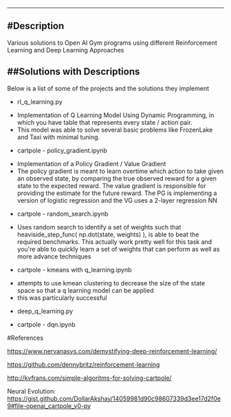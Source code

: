 
-------------
#Description
-------------


Various solutions to Open AI Gym programs using different Reinforcement Learning and Deep Learning Approaches


##Solutions with Descriptions
-------------

Below is a list of some of the projects and the solutions they implement

* rl_q_learning.py
 - Implementation of Q Learning Model Using Dynamic Programming, in which you have table that represents every 
 state / action pair. 
 - This model was able to solve several basic problems like FrozenLake and Taxi with minimal tuning.
 
* cartpole - policy_gradient.ipynb
 - Implementation of a Policy Gradient / Value Gradient
 - The policy gradient is meant to learn overtime which action to take given an observed state, by comparing the true
 observed reward for a given state to the expected reward. The value gradient is responsible for providing the estimate 
 for the future reward. The PG is implementing a version of logistic regression and the VG uses a 2-layer regression NN
 
 * cartpole - random_search.ipynb
 - Uses random search to identify a set of weights such that heaviside_step_func( np.dot(state, weights) ), is able to 
 beat the required benchmarks. This actually work pretty well for this task and you're able to quickly learn a set of weights
 that can perform as well as more advance techniques
 
 * cartpole - kmeans with q_learning.ipynb
 - attempts to use kmean clustering to decrease the size of the state space so that a q learning model can be applied
 - this was particularly successful
 
 * deep_q_learning.py
 
 * cartpole - dqn.ipynb

#References

https://www.nervanasys.com/demystifying-deep-reinforcement-learning/

https://github.com/dennybritz/reinforcement-learning

http://kvfrans.com/simple-algoritms-for-solving-cartpole/

Neural Evolution:
https://gist.github.com/DollarAkshay/14059981d90c98607339d3ee17d2f0e9#file-openai_cartpole_v0-py